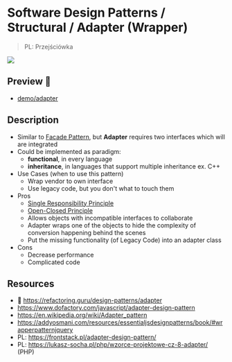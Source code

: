# Software Design Patterns / Structural / Adapter (Wrapper)

> PL: Przejściówka

<img src="images/icons/wire.svg" class="pattern-logo">

## Preview 🎉

- <a href="./demo/adapter/">demo/adapter</a>

## Description

- Similar to [Facade Pattern](chapters/patterns/sdp/sdps/facade.md),
  but **Adapter** requires two interfaces which will are integrated
- Could be implemented as paradigm:
  - **functional**, in every language
  - **inheritance**, in languages that support multiple inheritance ex. C++
- Use Cases (when to use this pattern)
  - Wrap vendor to own interface
  - Use legacy code, but you don't what to touch them
- Pros
  - [Single Responsibility Principle](chapters/patterns/solid/single-responsibility-principle.md)
  - [Open-Closed Principle](chapters/patterns/solid/open-closed-principle.md)
  - Allows objects with incompatible interfaces to collaborate
  - Adapter wraps one of the objects to hide the complexity of conversion happening behind the scenes
  - Put the missing functionality (of Legacy Code) into an adapter class
- Cons
  - Decrease performance
  - Complicated code

## Resources

- 🚀 <https://refactoring.guru/design-patterns/adapter>
- <https://www.dofactory.com/javascript/adapter-design-pattern>
- <https://en.wikipedia.org/wiki/Adapter_pattern>
- <https://addyosmani.com/resources/essentialjsdesignpatterns/book/#wrapperpatternjquery>
- PL: <https://frontstack.pl/adapter-design-pattern/>
- PL: <https://lukasz-socha.pl/php/wzorce-projektowe-cz-8-adapter/> (PHP)
